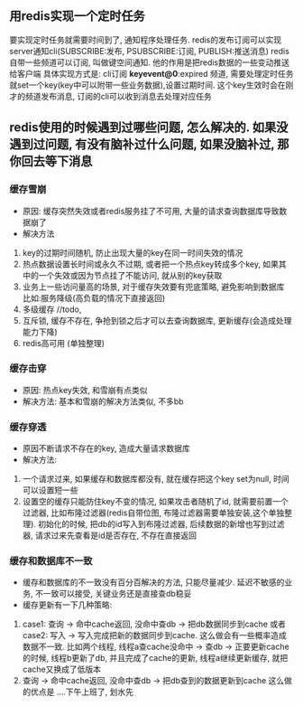## 用redis实现一个定时任务
要实现定时任务就需要时间到了, 通知程序处理任务. redis的发布订阅可以实现server通知cli(SUBSCRIBE:发布, PSUBSCRIBE:订阅, PUBLISH:推送消息)
redis自带一些频道可以订阅, 叫做键空间通知. 他的作用是把redis数据的一些变动推送给客户端
具体实现方式是: cli订阅 __keyevent@0__:expired 频道, 需要处理定时任务就set一个key(key中可以附带一些业务数据),设置过期时间. 这个key生效时会在刚才的频道发布消息, 订阅的cli可以收到消息去处理对应任务 

## redis使用的时候遇到过哪些问题, 怎么解决的. 如果没遇到过问题, 有没有脑补过什么问题, 如果没脑补过, 那你回去等下消息
### 缓存雪崩
- 原因: 缓存突然失效或者redis服务挂了不可用, 大量的请求查询数据库导致数据崩了 
- 解决方法
1. key的过期时间随机, 防止出现大量的key在同一时间失效的情况 
2. 热点数据设置长时间或永久不过期, 或者把一个热点key转成多个key, 如果其中的一个失效或因为节点挂了不能访问, 就从别的key获取 
3. 业务上一些访问量高的场景, 对于缓存失效要有兜底策略, 避免影响到数据库 比如:服务降级(高负载的情况下直接返回)
4. 多级缓存 //todo, 
5. 互斥锁, 缓存不存在, 争抢到锁之后才可以去查询数据库, 更新缓存(会造成处理能力下降)
6. redis高可用 (单独整理)
### 缓存击穿
- 原因: 热点key失效, 和雪崩有点类似
- 解决方法: 基本和雪崩的解决方法类似, 不多bb
### 缓存穿透
- 原因不断请求不存在的key, 造成大量请求数据库
- 解决方法:
1. 一个请求过来, 如果缓存和数据库都没有, 就在缓存把这个key set为null, 时间可以设置短一些
2. 设置空的缓存只能防住key不变的情况, 如果攻击者随机了id, 就需要前置一个过滤器, 比如布隆过滤器(redis自带位图, 布隆过滤器需要单独安装,这个单独整理). 初始化的时候, 把db的id写入到布隆过滤器, 后续数据的新增也写到过滤器, 请求过来先查看是id是否存在, 不存在直接返回
### 缓存和数据库不一致
- 缓存和数据库的不一致没有百分百解决的方法, 只能尽量减少. 延迟不敏感的业务, 不一致可以接受, 关键业务还是直接查db稳妥
- 缓存更新有一下几种策略:
1. case1: 查询 -> 命中cache返回, 没命中查db -> 把db数据同步到cache  或者  case2: 写入 -> 写入完成把新的数据同步到cache. 这么做会有一些概率造成数据不一致. 比如两个线程, 线程a查cache没命中 -> 查db  -> 正要更新cache的时候, 线程b更新了db, 并且完成了cache的更新, 线程a继续更新缓存, 就把cache又换成了低版本
2. 查询 -> 命中cache返回, 没命中查db -> 把db查到的数据更新到cache 这么做的优点是
....下午上班了, 划水先
